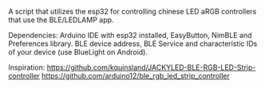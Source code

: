 A script that utilizes the esp32 for controlling chinese LED aRGB controllers that use the BLE/LEDLAMP app.

Dependencies: Arduino IDE with esp32 installed, EasyButton, NimBLE and Preferences library. BLE device address, BLE Service and characteristic IDs of your device (use BlueLight on Android).

Inspiration:
https://github.com/kquinsland/JACKYLED-BLE-RGB-LED-Strip-controller
https://github.com/arduino12/ble_rgb_led_strip_controller
